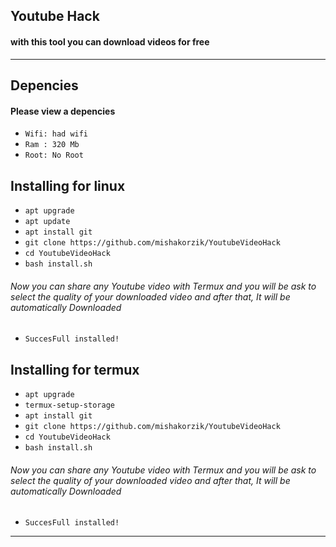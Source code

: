 ## Youtube Hack
#### with this tool you can download videos for free

---
## Depencies
#### Please view a depencies

* `Wifi: had wifi`
* `Ram : 320 Mb`
* `Root: No Root` 

## Installing for linux

* `apt upgrade` 
* `apt update`
* `apt install git`
* `git clone https://github.com/mishakorzik/YoutubeVideoHack`
* `cd YoutubeVideoHack`
* `bash install.sh`

###### Now you can share any Youtube video with Termux and you will be ask to select the quality of your downloaded video and after that, It will be automatically Downloaded

* `SuccesFull installed!` 

## Installing for termux

* `apt upgrade` 
* `termux-setup-storage`
* `apt install git`
* `git clone https://github.com/mishakorzik/YoutubeVideoHack`
* `cd YoutubeVideoHack`
* `bash install.sh`

###### Now you can share any Youtube video with Termux and you will be ask to select the quality of your downloaded video and after that, It will be automatically Downloaded

* `SuccesFull installed!` 

----




